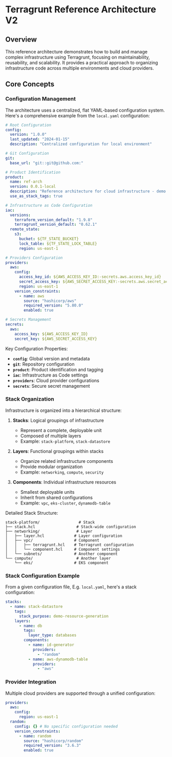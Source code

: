 # Terragrunt Reference Architecture V2

## Overview

This reference architecture demonstrates how to build and manage complex infrastructure using Terragrunt, focusing on maintainability, reusability, and scalability. It provides a practical approach to organizing infrastructure code across multiple environments and cloud providers.

## Core Concepts

### Configuration Management

The architecture uses a centralized, flat YAML-based configuration system. Here's a comprehensive example from the `local.yaml` configuration:

```yaml
# Root Configuration
config:
  version: "1.0.0"
  last_updated: "2024-01-15"
  description: "Centralized configuration for local environment"

# Git Configuration
git:
  base_url: "git::git@github.com:"

# Product Identification
product:
  name: ref-arch
  version: 0.0.1-local
  description: "Reference architecture for cloud infrastructure - demo environment"
  use_as_stack_tags: true

# Infrastructure as Code Configuration
iac:
  versions:
    terraform_version_default: "1.9.8"
    terragrunt_version_default: "0.62.1"
  remote_state:
    s3:
      bucket: ${TF_STATE_BUCKET}
      lock_table: ${TF_STATE_LOCK_TABLE}
      region: us-east-1

# Providers Configuration
providers:
  aws:
    config:
      access_key_id: ${AWS_ACCESS_KEY_ID:-secrets.aws.access_key_id}
      secret_access_key: ${AWS_SECRET_ACCESS_KEY:-secrets.aws.secret_access_key}
      region: us-east-1
    version_constraints:
      - name: aws
        source: "hashicorp/aws"
        required_version: "5.80.0"
        enabled: true

# Secrets Management
secrets:
  aws:
    access_key: ${AWS_ACCESS_KEY_ID}
    secret_key: ${AWS_SECRET_ACCESS_KEY}
```

Key Configuration Properties:

- **`config`**: Global version and metadata
- **`git`**: Repository configuration
- **`product`**: Product identification and tagging
- **`iac`**: Infrastructure as Code settings
- **`providers`**: Cloud provider configurations
- **`secrets`**: Secure secret management

### Stack Organization

Infrastructure is organized into a hierarchical structure:

1. **Stacks**: Logical groupings of infrastructure

   - Represent a complete, deployable unit
   - Composed of multiple layers
   - Example: `stack-platform`, `stack-datastore`

2. **Layers**: Functional groupings within stacks

   - Organize related infrastructure components
   - Provide modular organization
   - Example: `networking`, `compute`, `security`

3. **Components**: Individual infrastructure resources
   - Smallest deployable units
   - Inherit from shared configurations
   - Example: `vpc`, `eks-cluster`, `dynamodb-table`

Detailed Stack Structure:

```
stack-platform/                 # Stack
├── stack.hcl                  # Stack-wide configuration
├── networking/                # Layer
│   ├── layer.hcl             # Layer configuration
│   ├── vpc/                  # Component
│   │   ├── terragrunt.hcl    # Terragrunt configuration
│   │   └── component.hcl     # Component settings
│   └── subnets/              # Another component
└── compute/                   # Another layer
    └── eks/                  # EKS component
```

### Stack Configuration Example

From a given configuration file, E.g. `local.yaml`, here's a stack configuration:

```yaml
stacks:
  - name: stack-datastore
    tags:
      stack_purpose: demo-resource-generation
    layers:
      - name: db
        tags:
          layer_type: databases
        components:
          - name: id-generator
            providers:
              - "random"
          - name: aws-dynamodb-table
            providers:
              - "aws"
```

### Provider Integration

Multiple cloud providers are supported through a unified configuration:

```yaml
providers:
  aws:
    config:
      region: us-east-1
  random:
    config: {} # No specific configuration needed
    version_constraints:
      - name: random
        source: "hashicorp/random"
        required_version: "3.6.3"
        enabled: true
```
